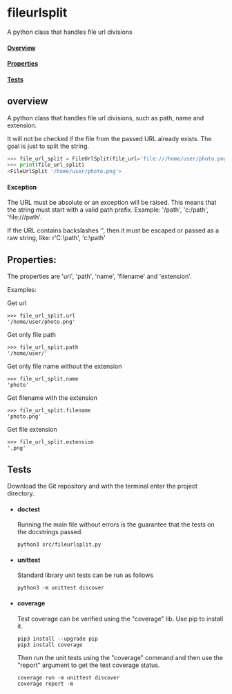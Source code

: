 # fileurlsplit

A python class that handles file url divisions

#### [Overview](#overview)
#### [Properties](#properties:)
#### [Tests](#tests)

## overview

A python class that handles file url divisions, such as path, name and 
extension.

It will not be checked if the file from the passed URL already exists.
The goal is just to split the string.

```Python console
>>> file_url_split = FileUrlSplit(file_url='file:///home/user/photo.png')
>>> print(file_url_split)
<FileUrlSplit '/home/user/photo.png'>
```

#### Exception
The URL must be absolute or an exception will be raised. This means
that the string must start with a valid path prefix. Example: '/path',
'c:/path', 'file:///path'.

If the URL contains backslashes '\', then it must be escaped or passed
as a raw string, like: r'C:\path', 'c:\\path'

## Properties:
The properties are 'url', 'path', 'name', 'filename' and 'extension'.

Examples:

Get url
```pycon
>>> file_url_split.url
'/home/user/photo.png'
```
Get only file path
```pycon
>>> file_url_split.path
'/home/user/'
```
Get only file name without the extension
```pycon
>>> file_url_split.name
'photo'
```
Get filename with the extension
```pycon
>>> file_url_split.filename
'photo.png'
```
Get file extension
```pycon
>>> file_url_split.extension
'.png'
```

## Tests
Download the Git repository and with the terminal enter the 
project directory.

- #### doctest
    Running the main file without errors is the guarantee that the tests on the 
    docstrings passed.
    ```console
    python3 src/fileurlsplit.py
    ```

- #### unittest
    Standard library unit tests can be run as follows
    ```console
    python3 -m unittest discover
    ```

- #### coverage
    Test coverage can be verified using the "coverage" lib. 
    Use pip to install it.
    ```console
    pip3 install --upgrade pip
    pip3 install coverage
    ```
    Then run the unit tests using the "coverage" command and then use the 
    "report" argument to get the test coverage status.
    ```console
    coverage run -m unittest discover
    coverage report -m
    ```

